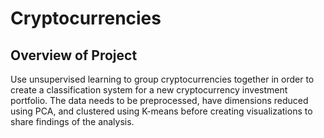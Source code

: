 # Cryptocurrencies

## Overview of Project

Use unsupervised learning to group cryptocurrencies together in order to create a classification system for a new cryptocurrency investment portfolio. The data needs to be preprocessed, have dimensions reduced using PCA, and clustered using K-means before creating visualizations to share findings of the analysis.
